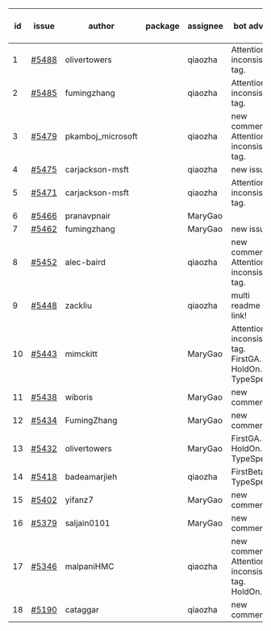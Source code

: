 | id | issue | author | package | assignee | bot advice | created date of issue | target release date | date from target |
| ------ | ------ | ------ | ------ | ------ | ------ | ------ | ------ | :-----: |
| 1 | [#5488](https://github.com/Azure/sdk-release-request/issues/5488) | olivertowers |  | qiaozha | Attention to inconsistent tag. | 09-12 | 09-27 |  |
| 2 | [#5485](https://github.com/Azure/sdk-release-request/issues/5485) | fumingzhang |  | qiaozha | Attention to inconsistent tag. | 09-12 | 09-26 |  |
| 3 | [#5479](https://github.com/Azure/sdk-release-request/issues/5479) | pkamboj_microsoft |  | qiaozha | new comment. Attention to inconsistent tag. | 09-10 | 09-26 |  |
| 4 | [#5475](https://github.com/Azure/sdk-release-request/issues/5475) | carjackson-msft |  | qiaozha | new issue. | 09-09 | 09-27 |  |
| 5 | [#5471](https://github.com/Azure/sdk-release-request/issues/5471) | carjackson-msft |  | qiaozha | Attention to inconsistent tag. | 09-09 | 09-27 |  |
| 6 | [#5466](https://github.com/Azure/sdk-release-request/issues/5466) | pranavpnair |  | MaryGao |  | 09-06 | 09-27 |  |
| 7 | [#5462](https://github.com/Azure/sdk-release-request/issues/5462) | fumingzhang |  | MaryGao | new issue. | 09-02 | 09-26 |  |
| 8 | [#5452](https://github.com/Azure/sdk-release-request/issues/5452) | alec-baird |  | qiaozha | new comment. Attention to inconsistent tag. | 08-30 | 09-27 |  |
| 9 | [#5448](https://github.com/Azure/sdk-release-request/issues/5448) | zackliu |  | qiaozha | multi readme link! | 08-26 | 09-26 |  |
| 10 | [#5443](https://github.com/Azure/sdk-release-request/issues/5443) | mimckitt |  | MaryGao | Attention to inconsistent tag. FirstGA. HoldOn. TypeSpec. | 08-22 | 09-27 |  |
| 11 | [#5438](https://github.com/Azure/sdk-release-request/issues/5438) | wiboris |  | MaryGao | new comment. | 08-22 | 09-27 |  |
| 12 | [#5434](https://github.com/Azure/sdk-release-request/issues/5434) | FumingZhang |  | MaryGao | new comment. | 08-22 | 09-26 |  |
| 13 | [#5432](https://github.com/Azure/sdk-release-request/issues/5432) | olivertowers |  | MaryGao | FirstGA. HoldOn. TypeSpec. | 08-19 | 09-27 |  |
| 14 | [#5418](https://github.com/Azure/sdk-release-request/issues/5418) | badeamarjieh |  | qiaozha | FirstBeta. TypeSpec. | 08-12 | 09-26 |  |
| 15 | [#5402](https://github.com/Azure/sdk-release-request/issues/5402) | yifanz7 |  | MaryGao | new comment. | 08-07 | 09-27 |  |
| 16 | [#5379](https://github.com/Azure/sdk-release-request/issues/5379) | saljain0101 |  | MaryGao | new comment. | 07-26 | 09-26 |  |
| 17 | [#5346](https://github.com/Azure/sdk-release-request/issues/5346) | malpaniHMC |  | qiaozha | new comment. Attention to inconsistent tag. HoldOn. | 07-18 | 09-26 |  |
| 18 | [#5190](https://github.com/Azure/sdk-release-request/issues/5190) | cataggar |  | qiaozha | new comment. | 05-08 | 06-25 |  |
